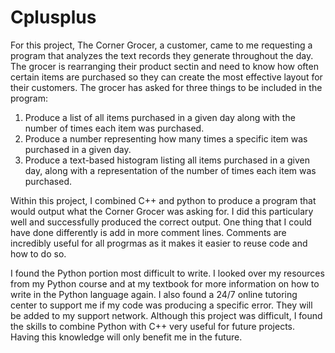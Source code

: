 # Cplusplus

For this project, The Corner Grocer, a customer, came to me requesting a program that analyzes the text records they generate throughout the day. The grocer is rearranging their product sectin and need to know how often certain items are purchased so they can create the most effective layout for their customers. The grocer has asked for three things to be included in the program: 
  1. Produce a list of all items purchased in a given day along with the number of times each item was purchased.
  2. Produce a number representing how many times a specific item was purchased in a given day.
  3. Produce a text-based histogram listing all items purchased in a given day, along with a representation of the number of times each item was purchased.

Within this project, I combined C++ and python to produce a program that would output what the Corner Grocer was asking for. I did this particulary well and successfully produced the correct output. One thing that I could have done differently is add in more comment lines. Comments are incredibly useful for all progrmas as it makes it easier to reuse code and how to do so. 

I found the Python portion most difficult to write. I looked over my resources from my Python course and at my textbook for more information on how to write in the Python language again. I also found a 24/7 online tutoring center to support me if my code was producing a specific error. They will be added to my support network. Although this project was difficult, I found the skills to combine Python with C++ very useful for future projects. Having this knowledge will only benefit me in the future. 
